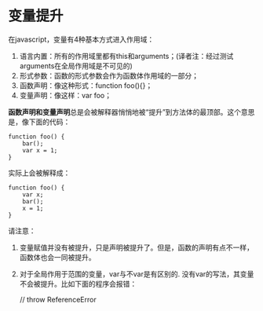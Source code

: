 # 变量提升

在javascript，变量有4种基本方式进入作用域：

1. 语言内置：所有的作用域里都有this和arguments；(译者注：经过测试arguments在全局作用域是不可见的)
2. 形式参数：函数的形式参数会作为函数体作用域的一部分；
3. 函数声明：像这种形式：function foo(){}；
4. 变量声明：像这样：var foo；

**函数声明和变量声明**总是会被解释器悄悄地被“提升”到方法体的最顶部。这个意思是，像下面的代码：

    function foo() {  
        bar();  
        var x = 1;  
    } 
    
实际上会被解释成：

    function foo() {  
        var x;  
        bar();  
        x = 1;  
    }  

请注意：

1. 变量赋值并没有被提升，只是声明被提升了。但是，函数的声明有点不一样，函数体也会一同被提升。

2. 对于全局作用于范围的变量，var与不var是有区别的. 没有var的写法，其变量不会被提升。比如下面的程序会报错：


      <script>  
        alert(a);  
        a=1;  
      </script>
      // throw ReferenceError